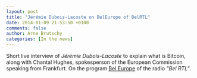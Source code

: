 ```yaml
---
layout: post
title: "Jérémie Dubois-Lacoste on BelEurope of BelRTL"
date: 2014-01-09 21:53:50 +0100
comments: false
author: Arne Brutschy
categories: [In the news]
---
```

Short live interview of *Jérémie Dubois-Lacoste* to explain what is Bitcoin, along with Chantal Hughes, spokesperson of the European Commission speaking from Frankfurt. On the program [Bel Europe](http://www.rtl.be/videobelrtl/video/472129.aspx?CategoryID=4590) of the radio *"Bel RTL"*.
